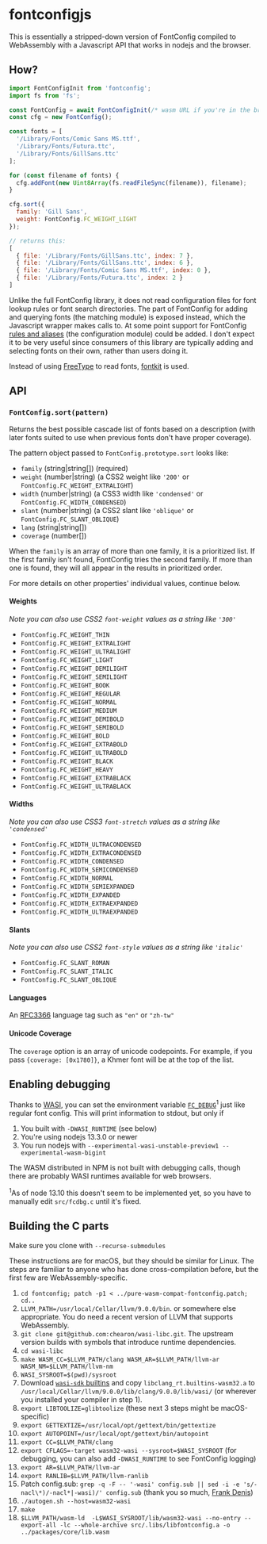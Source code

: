 # fontconfigjs

This is essentially a stripped-down version of FontConfig compiled to WebAssembly with a Javascript API that works in nodejs and the browser.

## How?

```javascript
import FontConfigInit from 'fontconfig';
import fs from 'fs';

const FontConfig = await FontConfigInit(/* wasm URL if you're in the browser */);
const cfg = new FontConfig();

const fonts = [
  '/Library/Fonts/Comic Sans MS.ttf',
  '/Library/Fonts/Futura.ttc',
  '/Library/Fonts/GillSans.ttc'
];

for (const filename of fonts) {
  cfg.addFont(new Uint8Array(fs.readFileSync(filename)), filename);
}

cfg.sort({
  family: 'Gill Sans',
  weight: FontConfig.FC_WEIGHT_LIGHT
});

// returns this:
[
  { file: '/Library/Fonts/GillSans.ttc', index: 7 },
  { file: '/Library/Fonts/GillSans.ttc', index: 6 },
  { file: '/Library/Fonts/Comic Sans MS.ttf', index: 0 },
  { file: '/Library/Fonts/Futura.ttc', index: 2 }
]
```

Unlike the full FontConfig library, it does not read configuration files for font lookup rules or font search directories. The part of FontConfig for adding and querying fonts (the matching module) is exposed instead, which the Javascript wrapper makes calls to. At some point support for FontConfig [rules and aliases](https://www.freedesktop.org/software/fontconfig/fontconfig-user.html) (the configuration module) could be added. I don't expect it to be very useful since consumers of this library are typically adding and selecting fonts on their own, rather than users doing it.

Instead of using [FreeType](http://freetype.org) to read fonts, [fontkit](https://github.com/foliojs/fontkit) is used.

## API

### `FontConfig.sort(pattern)`

Returns the best possible cascade list of fonts based on a description (with later fonts suited to use when previous fonts don't have proper coverage).

The pattern object passed to `FontConfig.prototype.sort` looks like:

- `family` (string|string[]) (required)
- `weight` (number|string) (a CSS2 weight like `'200'` or `FontConfig.FC_WEIGHT_EXTRALIGHT`)
- `width` (number|string) (a CSS3 width like `'condensed'` or `FontConfig.FC_WIDTH_CONDENSED`)
- `slant` (number|string) (a CSS2 slant like `'oblique'` or `FontConfig.FC_SLANT_OBLIQUE`)
- `lang`  (string|string[])
- `coverage` (number[])

When the `family` is an array of more than one family, it is a prioritized list. If the first family isn't found, FontConfig tries the second family. If more than one is found, they will all appear in the results in prioritized order.

For more details on other properties' individual values, continue below.

#### Weights

_Note you can also use CSS2 `font-weight` values as a string like `'300'`_

- `FontConfig.FC_WEIGHT_THIN`
- `FontConfig.FC_WEIGHT_EXTRALIGHT`
- `FontConfig.FC_WEIGHT_ULTRALIGHT`
- `FontConfig.FC_WEIGHT_LIGHT`
- `FontConfig.FC_WEIGHT_DEMILIGHT`
- `FontConfig.FC_WEIGHT_SEMILIGHT`
- `FontConfig.FC_WEIGHT_BOOK`
- `FontConfig.FC_WEIGHT_REGULAR`
- `FontConfig.FC_WEIGHT_NORMAL`
- `FontConfig.FC_WEIGHT_MEDIUM`
- `FontConfig.FC_WEIGHT_DEMIBOLD`
- `FontConfig.FC_WEIGHT_SEMIBOLD`
- `FontConfig.FC_WEIGHT_BOLD`
- `FontConfig.FC_WEIGHT_EXTRABOLD`
- `FontConfig.FC_WEIGHT_ULTRABOLD`
- `FontConfig.FC_WEIGHT_BLACK`
- `FontConfig.FC_WEIGHT_HEAVY`
- `FontConfig.FC_WEIGHT_EXTRABLACK`
- `FontConfig.FC_WEIGHT_ULTRABLACK`

#### Widths

_Note you can also use CSS3 `font-stretch` values as a string like `'condensed'`_

- `FontConfig.FC_WIDTH_ULTRACONDENSED`
- `FontConfig.FC_WIDTH_EXTRACONDENSED`
- `FontConfig.FC_WIDTH_CONDENSED`
- `FontConfig.FC_WIDTH_SEMICONDENSED`
- `FontConfig.FC_WIDTH_NORMAL`
- `FontConfig.FC_WIDTH_SEMIEXPANDED`
- `FontConfig.FC_WIDTH_EXPANDED`
- `FontConfig.FC_WIDTH_EXTRAEXPANDED`
- `FontConfig.FC_WIDTH_ULTRAEXPANDED`

#### Slants

_Note you can also use CSS2 `font-style` values as a string like `'italic'`_

- `FontConfig.FC_SLANT_ROMAN`
- `FontConfig.FC_SLANT_ITALIC`
- `FontConfig.FC_SLANT_OBLIQUE`

#### Languages

An [RFC3366](https://tools.ietf.org/html/rfc3066) language tag such as `"en"` or `"zh-tw"`

#### Unicode Coverage

The `coverage` option is an array of unicode codepoints. For example, if you pass `{coverage: [0x1780]}`, a Khmer font will be at the top of the list.

## Enabling debugging

Thanks to [WASI](https://wasi.dev), you can set the environment variable [`FC_DEBUG`](https://www.freedesktop.org/software/fontconfig/fontconfig-user.html)<sup>1</sup> just like regular font config. This will print information to stdout, but only if

1. You built with `-DWASI_RUNTIME` (see below)
2. You're using nodejs 13.3.0 or newer
3. You run nodejs with `--experimental-wasi-unstable-preview1 --experimental-wasm-bigint`

The WASM distributed in NPM is not built with debugging calls, though there are probably WASI runtimes available for web browsers.

<sup>1</sup>As of node 13.10 this doesn't seem to be implemented yet, so you have to manually edit `src/fcdbg.c` until it's fixed.

## Building the C parts

Make sure you clone with `--recurse-submodules`

These instructions are for macOS, but they should be similar for Linux. The steps are familiar to anyone who has done cross-compilation before, but the first few are WebAssembly-specific.

1. `cd fontconfig; patch -p1 < ../pure-wasm-compat-fontconfig.patch; cd..`
2. `LLVM_PATH=/usr/local/Cellar/llvm/9.0.0/bin`. or somewhere else appropriate. You do need a recent version of LLVM that supports WebAssembly.
3. `git clone git@github.com:chearon/wasi-libc.git`. The upstream version builds with symbols that introduce runtime dependencies.
4. `cd wasi-libc`
5. `make WASM_CC=$LLVM_PATH/clang WASM_AR=$LLVM_PATH/llvm-ar WASM_NM=$LLVM_PATH/llvm-nm`
6. `WASI_SYSROOT=$(pwd)/sysroot`
7. Download [`wasi-sdk` builtins](https://github.com/WebAssembly/wasi-sdk/releases/download/wasi-sdk-8/libclang_rt.builtins-wasm32-wasi-8.0.tar.gz) and copy `libclang_rt.builtins-wasm32.a` to `/usr/local/Cellar/llvm/9.0.0/lib/clang/9.0.0/lib/wasi/` (or wherever you installed your compiler in step 1).
8. `export LIBTOOLIZE=glibtoolize` (these next 3 steps might be macOS-specific)
9. `export GETTEXTIZE=/usr/local/opt/gettext/bin/gettextize`
10. `export AUTOPOINT=/usr/local/opt/gettext/bin/autopoint`
11. `export CC=$LLVM_PATH/clang`
12. `export CFLAGS=-target wasm32-wasi --sysroot=$WASI_SYSROOT` (for debugging, you can also add `-DWASI_RUNTIME` to see FontConfig logging)
13. `export AR=$LLVM_PATH/llvm-ar`
14. `export RANLIB=$LLVM_PATH/llvm-ranlib`
15. Patch config.sub: `grep -q -F -- '-wasi' config.sub || sed -i -e 's/-nacl\*)/-nacl*|-wasi)/' config.sub` (thank you so much, [Frank Denis](https://00f.net/2019/04/07/compiling-to-webassembly-with-llvm-and-clang/))
16. `./autogen.sh --host=wasm32-wasi`
17. `make`
18. `$LLVM_PATH/wasm-ld  -L$WASI_SYSROOT/lib/wasm32-wasi --no-entry --export-all -lc --whole-archive src/.libs/libfontconfig.a -o ../packages/core/lib.wasm`
